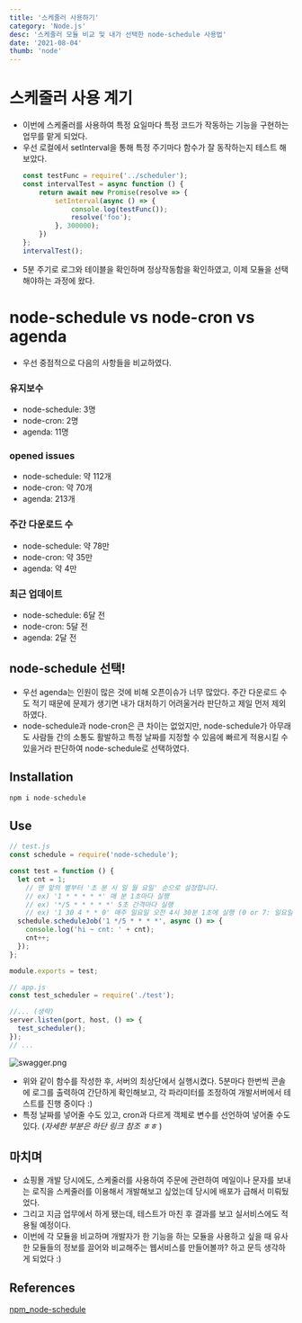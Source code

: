 ```yaml
---
title: '스케줄러 사용하기'
category: 'Node.js'
desc: '스케줄러 모듈 비교 및 내가 선택한 node-schedule 사용법'
date: '2021-08-04'
thumb: 'node'
---
```


# 스케줄러 사용 계기
- 이번에 스케줄러를 사용하여 특정 요일마다 특정 코드가 작동하는 기능을 구현하는 업무를 맡게 되었다.
- 우선 로컬에서 setInterval을 통해 특정 주기마다 함수가 잘 동작하는지 테스트 해보았다.
   ``` javascript
   const testFunc = require('../scheduler');
   const intervalTest = async function () {
       return await new Promise(resolve => {
           setInterval(async () => {
               console.log(testFunc());
               resolve('foo');
           }, 300000);
       })
   };
   intervalTest();
   ```
- 5분 주기로 로그와 테이블을 확인하며 정상작동함을 확인하였고, 이제 모듈을 선택해야하는 과정에 왔다.

# node-schedule vs node-cron vs agenda
- 우선 중점적으로 다음의 사항들을 비교하였다.

### 유지보수
- node-schedule: 3명
- node-cron: 2명
- agenda: 11명
### opened issues
- node-schedule: 약 112개
- node-cron: 약 70개
- agenda: 213개
### 주간 다운로드 수 
- node-schedule: 약 78만
- node-cron: 약 35만
- agenda: 약 4만
### 최근 업데이트
- node-schedule: 6달 전
- node-cron: 5달 전
- agenda: 2달 전

## node-schedule 선택!
- 우선 agenda는 인원이 많은 것에 비해 오픈이슈가 너무 많았다. 주간 다운로드 수도 적기 때문에 문제가 생기면 내가 대처하기 어려울거라 판단하고 제일 먼저 제외하였다.
- node-schedule과 node-cron은 큰 차이는 없었지만, node-schedule가 아무래도 사람들 간의 소통도 활발하고 특정 날짜를 지정할 수 있음에 빠르게 적용시킬 수 있을거라 판단하여 node-schedule로 선택하였다.

## Installation
``` javascript
npm i node-schedule
```

## Use
``` javascript
// test.js
const schedule = require('node-schedule');

const test = function () {
  let cnt = 1;
    // 맨 앞의 별부터 '초 분 시 일 월 요일' 순으로 설정합니다.
    // ex) '1 * * * * *' 매 분 1초마다 실행
    // ex) '*/5 * * * * *' 5초 간격마다 실행
    // ex) '1 30 4 * * 0' 매주 일요일 오전 4시 30분 1초에 실행 (0 or 7: 일요일을 뜻합니다.)
  schedule.scheduleJob('1 */5 * * * *', async () => {
    console.log('hi ~ cnt: ' + cnt);
    cnt++;
  });
};

module.exports = test;

// app.js
const test_scheduler = require('./test');

//... (생략)
server.listen(port, host, () => {
  test_scheduler();
});
// ...
```

![swagger.png](https://raw.githubusercontent.com/woolarinet/blog_content/main/images/Node.js/scheduler/1.png)

- 위와 같이 함수를 작성한 후, 서버의 최상단에서 실행시켰다. 5분마다 한번씩 콘솔에 로그를 출력하여 간단하게 확인해보고, 각 파라미터를 조정하여 개발서버에서 테스트를 진행 중이다 :)
- 특정 날짜를 넣어줄 수도 있고, cron과 다르게 객체로 변수를 선언하여 넣어줄 수도 있다. (*자세한 부분은 하단 링크 참조 ㅎㅎ* )

## 마치며
- 쇼핑몰 개발 당시에도, 스케줄러를 사용하여 주문에 관련하여 메일이나 문자를 보내는 로직을 스케줄러를 이용해서 개발해보고 싶었는데 당시에 배포가 급해서 미뤄뒀었다.
- 그리고 지금 업무에서 하게 됐는데, 테스트가 마친 후 결과를 보고 실서비스에도 적용될 예정이다.
- 이번에 각 모듈을 비교하며 개발자가 한 기능을 하는 모듈을 사용하고 싶을 때 유사한 모듈들의 정보를 끌어와 비교해주는 웹서비스를 만들어볼까? 하고 문득 생각하게 되었다 :)

## References
[npm_node-schedule]

[npm_node-schedule]: https://www.npmjs.com/package/node-schedule
